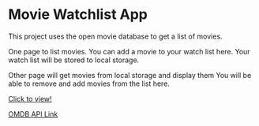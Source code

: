 # Movie Watchlist App

This project uses the open movie database to get a list of movies. 

One page to list movies. You can add a movie to your watch list here. 
Your watch list will be stored to local storage.

Other page will get movies from local storage and display them
You will be able to remove and add movies from the list here. 

[Click to view!](https://movie-watchlist-omdb.netlify.app/)

[OMDB API Link](https://www.omdbapi.com/)
